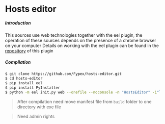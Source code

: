 # Hosts editor

##### Introduction

This sources use web technologies together with the eel plugin, the operation of these sources depends on the presence of a chrome browser on your computer
Details on working with the eel plugin can be found in the [repository](https://github.com/samuelhwilliams/Eel) of this plugin


##### Compilation

```sh
$ git clone https://github.com/Fypex/hosts-editor.git
$ cd hosts-editor
$ pip install eel
$ pip install PyInstaller
$ python -m eel init.py web --onefile --noconsole -n "HostsEditor" -i"logo.ico" --uac-admin
```

> After compilation need move manifest file from `build` folder to one directory with exe file

> Need admin rights